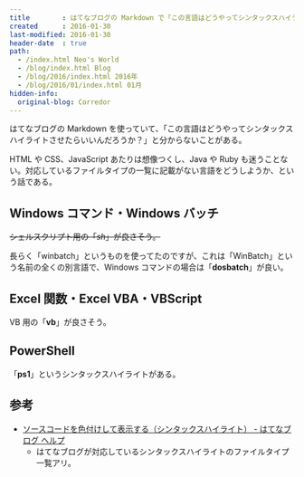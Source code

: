 ```yaml
---
title        : はてなブログの Markdown で「この言語はどうやってシンタックスハイライトさせたらいい？」を考える
created      : 2016-01-30
last-modified: 2016-01-30
header-date  : true
path:
  - /index.html Neo's World
  - /blog/index.html Blog
  - /blog/2016/index.html 2016年
  - /blog/2016/01/index.html 01月
hidden-info:
  original-blog: Corredor
---
```


はてなブログの Markdown を使っていて、「この言語はどうやってシンタックスハイライトさせたらいいんだろうか？」と分からないことがある。

HTML や CSS、JavaScript あたりは想像つくし、Java や Ruby も迷うことない。対応しているファイルタイプの一覧に記載がない言語をどうしようか、という話である。

## Windows コマンド・Windows バッチ

~~シェルスクリプト用の「*sh*」が良さそう。~~

長らく「winbatch」というものを使ってたのですが、これは「WinBatch」という名前の全くの別言語で、Windows コマンドの場合は「**dosbatch**」が良い。

## Excel 関数・Excel VBA・VBScript

VB 用の「**vb**」が良さそう。

## PowerShell

「**ps1**」というシンタックスハイライトがある。

## 参考

- [ソースコードを色付けして表示する（シンタックスハイライト） - はてなブログ ヘルプ](http://help.hatenablog.com/entry/markup/syntaxhighlight)
  - はてなブログが対応しているシンタックスハイライトのファイルタイプ一覧アリ。
